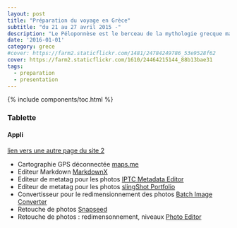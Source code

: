 ```yaml
---
layout: post
title: "Préparation du voyage en Grèce"
subtitle: "du 21 au 27 avril 2015 -"
description: "Le Péloponnèse est le berceau de la mythologie grecque mais également une belle nature."
date: '2016-01-01'
category: grece
#cover: https://farm2.staticflickr.com/1481/24784249786_53e9528f62
cover: https://farm2.staticflickr.com/1610/24464215144_88b13bae31
tags:
  - preparation
  - presentation
---
```


{% include components/toc.html %}


### Tablette

#### Appli

[lien vers une autre page du site 2](/photos)



- Cartographie GPS déconnectée [maps.me](http://maps.me/en/home)
- Editeur Markdown [MarkdownX](https://github.com/Ryeeeeee/MarkdownX)
- Editeur de metatag pour les photos [IPTC Metadata Editor](https://play.google.com/store/apps/details?id=com.iptc.metadata.editor&hl=fr)
- Editeur de metatag pour les photos [slingShot Portfolio](https://play.google.com/store/apps/details?id=com.BrainyLantern.slingShotPortfolio&hl=fr)
- Convertisseur pour le redimensionnement des photos [Batch Image Converter](https://play.google.com/store/apps/details?id=com.xyz.iconv&hl=fr)
- Retouche de photos [Snapseed](https://play.google.com/store/search?q=snapspeed&c=apps&hl=fr)
- Retouche de photos : redimensonnement, niveaux [Photo Editor](https://play.google.com/store/apps/details?id=com.iudesk.android.photo.editor&hl=fr)





<!-- commentaire

### Titre 3

#### Titre 4


Paragraphe avec du **texte gras**, du texte italique et un [lien](http://maps.me/en/home).

Liste :

- item 1
- item 2
  - item 2.1
  - item 2.2
- item 3

[Lien](http://maps.me/en/home)

#### Image

{% include image.html
  src='https://farm2.staticflickr.com/1624/24692687832_99824f674e'
  alt='Olympie - Fronton du Temple de Zeus - Péloponnèse'
%}

#### Vidéos

{% include video.html
  src='https://player.vimeo.com/video/154499514'
  alt='Voyage de noces chinois'
%}

#### Attachments

{% include file.html
  src='guide_balisage_rivieres.pdf'
  title='Guide de balisage des rivières'
  type='pdf'
%}

###Notes

>**Transport**
>
>- **Ferry Pirée - Santorin** *Santorin : 38€ (8h)*
>
>**Hébergement**
>
>- **Auberge Caveland Santorin** *17€*
>
>**Divers**
>
>- **Location scooter** *15€/jour*

-->

